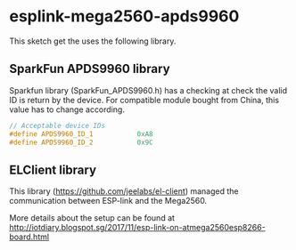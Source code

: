 # esplink-mega2560-apds9960

This sketch get the uses the following library.

## SparkFun APDS9960 library
Sparkfun library (SparkFun_APDS9960.h) has a checking at check the valid ID is return by the device. For compatible module bought from China, this value has to change according. 

```C
// Acceptable device IDs 
#define APDS9960_ID_1           0xA8
#define APDS9960_ID_2           0x9C 
```

## ELClient library
This library (https://github.com/jeelabs/el-client) managed the communication between ESP-link and the Mega2560.

More details about the setup can be found at http://iotdiary.blogspot.sg/2017/11/esp-link-on-atmega2560esp8266-board.html
